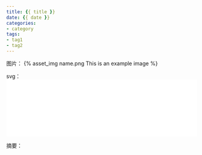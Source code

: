 ```yaml
---
title: {{ title }}
date: {{ date }}
categories:
- category
tags:
- tag1
- tag2
---
```




图片： {% asset_img name.png This is an example image %} 

svg：<embed src="AQS_queue.svg" width="100%" type="image/svg+xml"/>

 摘要：<!-- more --> 

